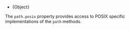 <!-- YAML
added: v0.11.15
-->

* {Object}

The `path.posix` property provides access to POSIX specific implementations
of the `path` methods.

